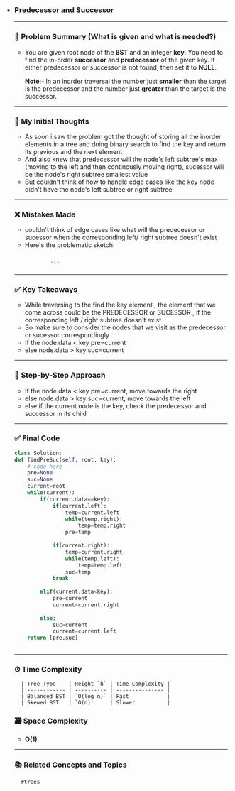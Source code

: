 
- ### [Predecessor and Successor](https://www.geeksforgeeks.org/problems/predecessor-and-successor/1)
    
    ---

    ### 🧾 Problem Summary (What is given and what is needed?) 
    - You are given root node of the **BST** and an integer **key**. You need to find the in-order **successor** and **predecessor** of the given key. If either predecessor or successor is not found, then set it to **NULL**.

		**Note**:- In an inorder traversal the number just **smaller** than the target is the predecessor and the number just **greater** than the target is the successor.

    ---

    ### 💭 My Initial Thoughts
    - As soon i saw the problem got the thought of storing all the inorder elements in a tree and doing binary search to find the key and return its previous and the next element
    - And also knew that predecessor will the node's left subtree's max (moving to the left and then continously moving right), sucessor will be the node's right subtree smallest value
    - But couldn't think of how to handle edge cases like the key node didn't have the node's left subtree or right subtree

    ---

    ### ❌ Mistakes Made
    -  couldn't think of edge cases like what will the predecessor or sucessor when the corresponding left/ right subtree doesn't exist
    - Here's the problematic sketch:
      ```python
   
			  ```

    ---

    ### ✅ Key Takeaways
    -  While traversing to the find the key element , the element that we come across could be the PREDECESSOR or SUCESSOR , if the corresponding left / right subtree doesn't exist
    - So make sure to consider the nodes that we visit as the predecessor or sucessor correspondingly
    - If the node.data < key   pre=current
    - else node.data > key suc=current
    

    ---

    ### 🧭 Step-by-Step Approach
    -  If the node.data < key   pre=current, move towards the right
    - else node.data > key suc=current, move towards the left
    - else if the current node is the key, check the predecessor and successor in its child
    
    ---

    ### ✅ Final Code

    ```python
	class Solution:
    def findPreSuc(self, root, key):
        # code here
        pre=None
        suc=None
        current=root
        while(current):
            if(current.data==key):
                if(current.left):
                    temp=current.left
                    while(temp.right):
                        temp=temp.right
                    pre=temp
            
                if(current.right):
                    temp=current.right
                    while(temp.left):
                        temp=temp.left
                    suc=temp
                break
                
            elif(current.data<key):
                pre=current
                current=current.right
            
            else:
                suc=current
                current=current.left
        return [pre,suc]
     
    ```

    ---

    ### ⏱ Time Complexity
		
		| Tree Type    | Height `h` | Time Complexity |
		| ------------ | ---------- | --------------- |
		| Balanced BST | `O(log n)` | Fast            |
		| Skewed BST   | `O(n)`     | Slower          |

    ### 🗃 Space Complexity
    - **O(1)**

    ---

    ### 📚 Related Concepts and Topics
		#trees
